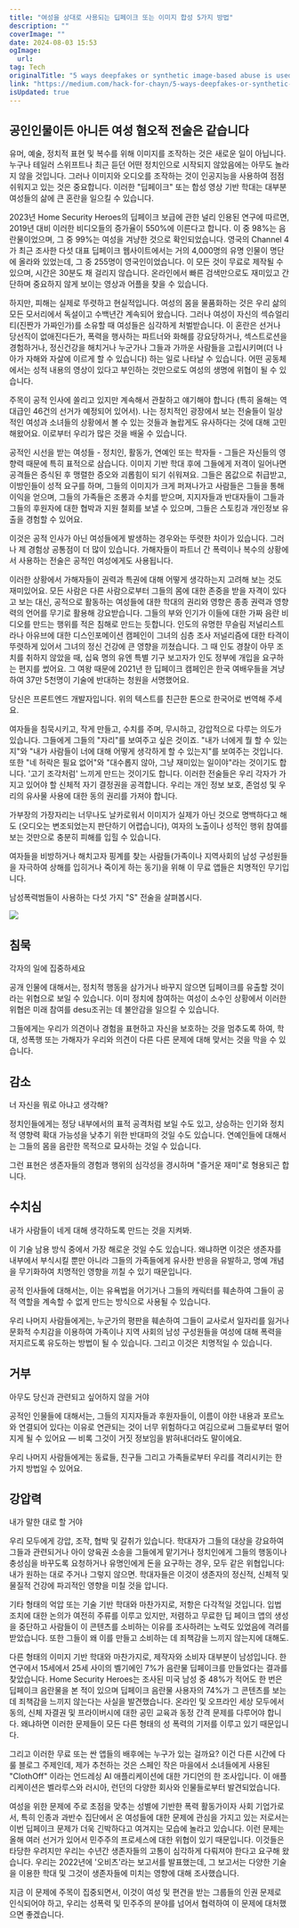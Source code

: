 ```yaml
---
title: "여성을 상대로 사용되는 딥페이크 또는 이미지 합성 5가지 방법"
description: ""
coverImage: ""
date: 2024-08-03 15:53
ogImage:
  url:
tag: Tech
originalTitle: "5 ways deepfakes or synthetic image-based abuse is used against women"
link: "https://medium.com/hack-for-chayn/5-ways-deepfakes-or-synthetic-image-based-abuse-is-used-against-women-ffd100c577e9"
isUpdated: true
---
```


## 공인인물이든 아니든 여성 혐오적 전술은 같습니다

유머, 예술, 정치적 표현 및 복수를 위해 이미지를 조작하는 것은 새로운 일이 아닙니다. 누구나 테일러 스위프트나 최근 듣던 어떤 정치인으로 시작되지 않았음에는 아무도 놀라지 않을 것입니다. 그러나 이미지와 오디오를 조작하는 것이 인공지능을 사용하여 점점 쉬워지고 있는 것은 중요합니다. 이러한 "딥페이크" 또는 합성 영상 기반 학대는 대부분 여성들의 삶에 큰 혼란을 일으킬 수 있습니다.

2023년 Home Security Heroes의 딥페이크 보급에 관한 널리 인용된 연구에 따르면, 2019년 대비 이러한 비디오들의 증가율이 550%에 이른다고 합니다. 이 중 98%는 음란물이었으며, 그 중 99%는 여성을 겨냥한 것으로 확인되었습니다. 영국의 Channel 4가 최근 조사한 다섯 대표 딥페이크 웹사이트에서는 거의 4,000명의 유명 인물이 명단에 올라와 있었는데, 그 중 255명이 영국인이었습니다. 이 모든 것이 무료로 제작될 수 있으며, 시간은 30분도 채 걸리지 않습니다. 온라인에서 빠른 검색만으로도 재미있고 간단하며 중요하지 않게 보이는 영상과 어플을 찾을 수 있습니다.

하지만, 피해는 실제로 뚜렷하고 현실적입니다. 여성의 몸을 물품화하는 것은 우리 삶의 모든 모서리에서 독설이고 수백년간 계속되어 왔습니다. 그러나 여성이 자신의 섹슈얼리티(진짠가 가짜인가)를 소유할 때 여성들은 심각하게 처벌받습니다. 이 혼란은 선거나 당선직이 없애진다든가, 폭력을 행사하는 파트너와 화해를 강요당하거나, 섹스트로션을 경험하거나, 정신건강을 해치거나 누군가나 그들과 가까운 사람들을 고립시키며(더 나아가 자해와 자살에 이르게 할 수 있습니다) 하는 일로 나타날 수 있습니다. 어떤 공동체에서는 성적 내용의 영상이 있다고 부인하는 것만으로도 여성의 생명에 위협이 될 수 있습니다.

<!-- seedividend - 사각형 -->

<ins class="adsbygoogle"
     style="display:block"
     data-ad-client="ca-pub-4877378276818686"
     data-ad-slot="1898504329"
     data-ad-format="auto"
     data-full-width-responsive="true"></ins>

<script>
     (adsbygoogle = window.adsbygoogle || []).push({});
</script>

주목이 공적 인사에 쏠리고 있지만 계속해서 관찰하고 얘기해야 합니다 (특히 올해는 역대급인 46건의 선거가 예정되어 있어서). 나는 정치적인 광장에서 보는 전술들이 일상적인 여성과 소녀들의 상황에서 볼 수 있는 것들과 놀랍게도 유사하다는 것에 대해 고민해왔어요. 이로부터 우리가 많은 것을 배울 수 있습니다.

공적인 시선을 받는 여성들 - 정치인, 활동가, 연예인 또는 학자들 - 그들은 자신들의 영향력 때문에 특히 표적으로 삼습니다. 이미지 기반 학대 후에 그들에게 저격이 일어나면 공격들은 증식된 후 맹렬한 증오와 괴롭힘이 되기 쉬워져요. 그들은 몸값으로 취급받고, 이방인들이 성적 요구를 하며, 그들의 이미지가 크게 퍼져나가고 사람들은 그들을 통해 이익을 얻으며, 그들의 가족들은 조롱과 수치를 받으며, 지지자들과 반대자들이 그들과 그들의 후원자에 대한 협박과 지원 철회를 보낼 수 있으며, 그들은 스토킹과 개인정보 유출을 경험할 수 있어요.

이것은 공적 인사가 아닌 여성들에게 발생하는 경우와는 뚜렷한 차이가 있습니다. 그러나 제 경험상 공통점이 더 많이 있습니다. 가해자들이 파트너 간 폭력이나 복수의 상황에서 사용하는 전술은 공적인 여성에게도 사용됩니다.

이러한 상황에서 가해자들이 권력과 특권에 대해 어떻게 생각하는지 고려해 보는 것도 재미있어요. 모든 사람은 다른 사람으로부터 그들의 몸에 대한 존중을 받을 자격이 있다고 보는 대신, 공적으로 활동하는 여성들에 대한 학대의 권리와 영향은 종종 권력과 영향력의 언어를 무기로 활용해 강요받습니다. 그들의 부와 인기가 이들에 대한 가짜 음란 비디오를 만드는 행위를 적은 침해로 만드는 듯합니다. 인도의 유명한 무슬림 저널리스트 라나 아유브에 대한 디스인포메이션 캠페인이 그녀의 심층 조사 저널리즘에 대한 타격이 뚜렷하게 있어서 그녀의 정신 건강에 큰 영향을 끼쳤습니다. 그 때 인도 경찰이 아무 조치를 취하지 않았을 때, 십육 명의 유엔 특별 기구 보고자가 인도 정부에 개입을 요구하는 편지를 썼어요. 그 여왕 때문에 2021년 한 딥페이크 캠페인은 한국 여배우들을 겨냥하여 37만 5천명이 기술에 반대하는 청원을 서명했어요.

<!-- seedividend - 사각형 -->

<ins class="adsbygoogle"
     style="display:block"
     data-ad-client="ca-pub-4877378276818686"
     data-ad-slot="1898504329"
     data-ad-format="auto"
     data-full-width-responsive="true"></ins>

<script>
     (adsbygoogle = window.adsbygoogle || []).push({});
</script>

당신은 프론트엔드 개발자입니다. 위의 텍스트를 친근한 톤으로 한국어로 번역해 주세요.

여자들을 침묵시키고, 작게 만들고, 수치를 주며, 무시하고, 강압적으로 다루는 의도가 있습니다. 그들에게 그들의 "자리"를 보여주고 싶은 것이죠. "내가 너에게 뭘 할 수 있는지"와 "내가 사람들이 너에 대해 어떻게 생각하게 할 수 있는지"를 보여주는 것입니다. 또한 "네 허락은 필요 없어"와 "대수롭지 않아, 그냥 재미있는 일이야"라는 것이기도 합니다. '고기 조각처럼' 느끼게 만드는 것이기도 합니다. 이러한 전술들은 우리 각자가 가지고 있어야 할 신체적 자기 결정권을 공격합니다. 우리는 개인 정보 보호, 존엄성 및 우리의 유사물 사용에 대한 동의 권리를 가져야 합니다.

가부장의 가장자리는 너무나도 날카로워서 이미지가 실제가 아닌 것으로 명백하다고 해도 (오디오는 변조되었는지 판단하기 어렵습니다), 여자의 노출이나 성적인 행위 참여를 보는 것만으로 충분히 피해를 입힐 수 있습니다.

여자들을 비방하거나 해치고자 핑계를 찾는 사람들(가족이나 지역사회의 남성 구성원들을 자극하여 상해를 입히거나 죽이게 하는 동기)을 위해 이 무료 앱들은 치명적인 무기입니다.

남성폭력범들이 사용하는 다섯 가지 "S" 전술을 살펴봅시다.

<!-- seedividend - 사각형 -->

<ins class="adsbygoogle"
     style="display:block"
     data-ad-client="ca-pub-4877378276818686"
     data-ad-slot="1898504329"
     data-ad-format="auto"
     data-full-width-responsive="true"></ins>

<script>
     (adsbygoogle = window.adsbygoogle || []).push({});
</script>

<img src="/assets/img/5waysdeepfakesorsyntheticimage-basedabuseisusedagainstwomen_0.png" />

## 침묵

각자의 일에 집중하세요

공개 인물에 대해서는, 정치적 행동을 삼가거나 바꾸지 않으면 딥페이크를 유출할 것이라는 위협으로 보일 수 있습니다. 이미 정치에 참여하는 여성이 소수인 상황에서 이러한 위협은 미래 참여를 desu조귀는 데 불안감을 일으킬 수 있습니다.

<!-- seedividend - 사각형 -->

<ins class="adsbygoogle"
     style="display:block"
     data-ad-client="ca-pub-4877378276818686"
     data-ad-slot="1898504329"
     data-ad-format="auto"
     data-full-width-responsive="true"></ins>

<script>
     (adsbygoogle = window.adsbygoogle || []).push({});
</script>

그들에게는 우리가 의견이나 경험을 표현하고 자신을 보호하는 것을 멈추도록 하여, 학대, 성폭행 또는 가해자가 우리와 의견이 다른 다른 문제에 대해 맞서는 것을 막을 수 있습니다.

## 감소

너 자신을 뭐로 아냐고 생각해?

정치인들에게는 정당 내부에서의 표적 공격처럼 보일 수도 있고, 상승하는 인기와 정치적 영향력 확대 가능성을 낮추기 위한 반대파의 것일 수도 있습니다. 연예인들에 대해서는 그들의 몸을 음란한 목적으로 묘사하는 것일 수 있습니다.

<!-- seedividend - 사각형 -->

<ins class="adsbygoogle"
     style="display:block"
     data-ad-client="ca-pub-4877378276818686"
     data-ad-slot="1898504329"
     data-ad-format="auto"
     data-full-width-responsive="true"></ins>

<script>
     (adsbygoogle = window.adsbygoogle || []).push({});
</script>

그런 표현은 생존자들의 경험과 행위의 심각성을 경시하며 "즐거운 재미"로 형용되곤 합니다.

## 수치심

내가 사람들이 네게 대해 생각하도록 만드는 것을 지켜봐.

<!-- seedividend - 사각형 -->

<ins class="adsbygoogle"
     style="display:block"
     data-ad-client="ca-pub-4877378276818686"
     data-ad-slot="1898504329"
     data-ad-format="auto"
     data-full-width-responsive="true"></ins>

<script>
     (adsbygoogle = window.adsbygoogle || []).push({});
</script>

이 기술 남용 방식 중에서 가장 해로운 것일 수도 있습니다. 왜냐하면 이것은 생존자를 내부에서 부식시킬 뿐만 아니라 그들의 가족들에게 유사한 반응을 유발하고, 명예 개념을 무기화하여 치명적인 영향을 끼칠 수 있기 때문입니다.

공적 인사들에 대해서는, 이는 유욕법을 어기거나 그들의 캐릭터를 훼손하여 그들이 공적 역할을 계속할 수 없게 만드는 방식으로 사용될 수 있습니다.

우리 나머지 사람들에게는, 누군가의 평판을 훼손하여 그들이 교사로서 일자리를 잃거나 문화적 수치감을 이용하여 가족이나 지역 사회의 남성 구성원들을 여성에 대해 폭력을 저지르도록 유도하는 방법이 될 수 있습니다. 그리고 이것은 치명적일 수 있습니다.

## 거부

<!-- seedividend - 사각형 -->

<ins class="adsbygoogle"
     style="display:block"
     data-ad-client="ca-pub-4877378276818686"
     data-ad-slot="1898504329"
     data-ad-format="auto"
     data-full-width-responsive="true"></ins>

<script>
     (adsbygoogle = window.adsbygoogle || []).push({});
</script>

아무도 당신과 관련되고 싶어하지 않을 거야

공적인 인물들에 대해서는, 그들의 지지자들과 후원자들이, 이름이 야한 내용과 포르노와 연결되어 있다는 이유로 연관되는 것이 너무 위험하다고 여김으로써 그들로부터 멀어지게 될 수 있어요 — 비록 그것이 거짓 정보임을 밝혀내더라도 말이에요.

우리 나머지 사람들에게는 동료들, 친구들 그리고 가족들로부터 우리를 격리시키는 한 가지 방법일 수 있어요.

## 강압력

<!-- seedividend - 사각형 -->

<ins class="adsbygoogle"
     style="display:block"
     data-ad-client="ca-pub-4877378276818686"
     data-ad-slot="1898504329"
     data-ad-format="auto"
     data-full-width-responsive="true"></ins>

<script>
     (adsbygoogle = window.adsbygoogle || []).push({});
</script>

내가 말한 대로 할 거야

우리 모두에게 강압, 조작, 협박 및 갈취가 있습니다. 학대자가 그들의 대상을 강요하여 그들과 관련되거나 아이 양육권 소송을 그들에게 맡기거나 정치인에게 그들의 행동이나 충성심을 바꾸도록 요청하거나 유명인에게 돈을 요구하는 경우, 모두 같은 위협입니다: 내가 원하는 대로 주거나 그렇지 않으면. 학대자들은 이것이 생존자의 정신적, 신체적 및 물질적 건강에 파괴적인 영향을 미칠 것을 압니다.

기타 형태의 억압 또는 기술 기반 학대와 마찬가지로, 저항은 다각적일 것입니다. 입법 조치에 대한 논의가 여전히 주류를 이루고 있지만, 저렴하고 무료한 딥 페이크 앱의 생성을 중단하고 사람들이 이 콘텐츠를 소비하는 이유를 조사하려는 노력도 있었음에 격려를 받았습니다. 또한 그들이 왜 이를 만들고 소비하는 데 죄책감을 느끼지 않는지에 대해도.

다른 형태의 이미지 기반 학대와 마찬가지로, 제작자와 소비자 대부분이 남성입니다. 한 연구에서 15세에서 25세 사이의 벨기에인 7%가 음란물 딥페이크를 만들었다는 결과를 찾았습니다. Home Security Heroes는 조사된 미국 남성 중 48%가 적어도 한 번은 딥페이크 음란물을 본 적이 있으며 딥페이크 음란물 사용자의 74%가 그 콘텐츠를 보는 데 죄책감을 느끼지 않는다는 사실을 발견했습니다. 온라인 및 오프라인 세상 모두에서 동의, 신체 자결권 및 프라이버시에 대한 공민 교육과 동정 간격 문제를 다루어야 합니다. 왜냐하면 이러한 문제들이 모든 다른 형태의 성 폭력의 기저를 이루고 있기 때문입니다.

<!-- seedividend - 사각형 -->

<ins class="adsbygoogle"
     style="display:block"
     data-ad-client="ca-pub-4877378276818686"
     data-ad-slot="1898504329"
     data-ad-format="auto"
     data-full-width-responsive="true"></ins>

<script>
     (adsbygoogle = window.adsbygoogle || []).push({});
</script>

그리고 이러한 무료 또는 싼 앱들의 배후에는 누구가 있는 걸까요? 이건 다른 시간에 다룰 블로그 주제인데, 제가 추천하는 것은 스페인 작은 마을에서 소녀들에게 사용된 "ClothOff" 이라는 언드레싱 AI 애플리케이션에 대한 가디언의 한 조사입니다. 이 애플리케이션은 벨라루스와 러시아, 런던의 다양한 회사와 인물들로부터 발견되었습니다.

여성을 위한 문제에 주로 초점을 맞추는 성별에 기반한 폭력 활동가이자 사회 기업가로서, 특히 인종과 과반수 집단에서 온 여성들에 대한 문제에 관심을 가지고 있는 저로서는 이번 딥페이크 문제가 더욱 긴박하다고 여겨지는 모습에 놀라고 있습니다. 이런 문제는 올해 여러 선거가 있어서 민주주의 프로세스에 대한 위협이 있기 때문입니다. 이것들은 타당한 우려지만 우리는 수년간 생존자들의 고통이 심각하게 다뤄져야 한다고 요구해 왔습니다. 우리는 2022년에 '오비츠'라는 보고서를 발표했는데, 그 보고서는 다양한 기술을 이용한 학대 및 그것이 생존자들에 미치는 영향에 대해 조사했습니다.

지금 이 문제에 주목이 집중되면서, 이것이 여성 및 편견을 받는 그룹들의 인권 문제로 인식되어야 하고, 우리는 성폭력 및 민주주의 분야를 넘어서 협력하여 이 문제에 대처했으면 좋겠습니다.
